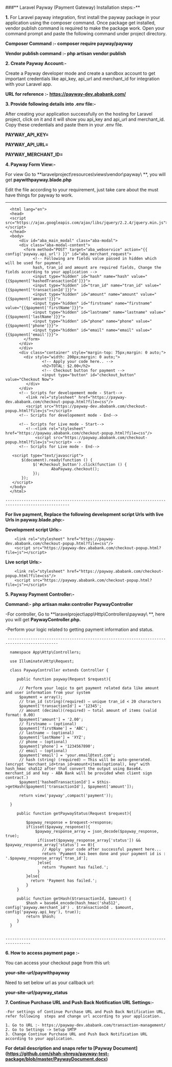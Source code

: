 
###**  Laravel Payway (Payment Gateway) Installation steps:-**

**1.** For Laravel payway integration, first install the payway package in your application  using the composer command. Once package get installed, vendor publish command is required to make the package work. Open your command prompt and paste the following command under project directory.
   
**Composer Command :-  composer require payway/payway** 

**Vendor publish command :- php artisan vendor:publish**

**2. Create Payway Account:-**
     
Create a Payway developer mode and create a sandbox account to get important credentials like  api_key, api_url and merchant_id for integration with your Laravel app.

**URL for reference :- https://payway-dev.ababank.com/**

**3. Provide following details into .env file:-** 

After creating your application successfully on the hosting for Laravel project, click on it and it will show you api_key and api_url and merchant_id. Copy these credentials and paste them in your .env file.

**PAYWAY_API_KEY=**

**PAYWAY_API_URL=**

**PAYWAY_MERCHANT_ID=**
     
**4. Payway Form View:-**

For view Go to **laravelproject\resources\views\vendor\payway\ **, you will get **paywithpayway.blade.php**

Edit the file according to your requirement, just take care about the must have things for payway to work.


-----------------------------------------------------------------------------------------------

      <html lang="en">
      <head>
      <script src="https://ajax.googleapis.com/ajax/libs/jquery/2.2.4/jquery.min.js"></script>
      </head>
      <body>
          <div id="aba_main_modal" class="aba-modal">		
	      <div class="aba-modal-content">
            <form method="POST" target="aba_webservice" action="{{ config('payway.api_url') }}" id="aba_merchant_request">
                <!-- Following are fields value passed in hidden which will be used for paymnet.
                hash, tran_id and amount are required fields, Change the fields according to your application -->
                <input type="hidden" id="hash" name="hash" value="{{$payment['hashedTransactionId']}}">
                <input type="hidden" id="tran_id" name="tran_id" value="{{$payment['transactionId']}}">
                <input type="hidden" id="amount" name="amount" value="{{$payment['amount']}}">
                <input type="hidden" id="firstname" name="firstname" value="{{$payment['firstName']}}">
                <input type="hidden" id="lastname" name="lastname" value="{{$payment['lastName']}}">
                <input type="hidden" id="phone" name="phone" value="{{$payment['phone']}}">
                <input type="hidden" id="email" name="email" value="{{$payment['email']}}">
            </form>
          </div>
          </div>
          <div class="container" style="margin-top: 75px;margin: 0 auto;">
            <div style="width: 200px;margin: 0 auto;">
                    <!-- Apply your code here.. -->
                    <h2>TOTAL: $2.00</h2>
                    <!-- Checkout button for payment -->
                    <input type="button" id="checkout_button" value="Checkout Now">
             </div>
          </div>
          <!-- Scripts for developement mode - Start-->
             <link rel="stylesheet" href="https://payway-dev.ababank.com/checkout-popup.html?file=css"/>
             <script src="https://payway-dev.ababank.com/checkout-popup.html?file=js"></script>
          <!-- Scripts for developement mode - End-->
    
          <!-- Scripts for Live mode - Start-->
             <!--<link rel="stylesheet" href="https://payway.ababank.com/checkout-popup.html?file=css"/>
		         <script src="https://payway.ababank.com/checkout-popup.html?file=js"></script> -->
          <!-- Scripts for Live mode - End-->
    
       <script type="text/javascript">
           $(document).ready(function () {
                $('#checkout_button').click(function () {
                        AbaPayway.checkout();
                });
           });
       </script>   
      </body>
      </html>

    --------------------------------------------------------------------------------------------------

**For live payment, Replace the following development script Urls with live Urls in payway.blade.php:-**
     
**Development script Urls:-**

        <link rel="stylesheet" href="https://payway-dev.ababank.com/checkout-popup.html?file=css"/>
        <script src="https://payway-dev.ababank.com/checkout-popup.html?file=js"></script>

**Live script Urls:-**

        <link rel="stylesheet" href="https://payway.ababank.com/checkout-popup.html?file=css"/>
        <script src="https://payway.ababank.com/checkout-popup.html?file=js"></script>
        
**5. Payway Payment Controller:-**
     
**Command:- php artisan make:controller PaywayController**
     
-For controller, Go to **laravelproject\app\Http\Controllers\payway\ **, here you will get **PaywayController.php.**

-Perform your logic related to getting payment information and status.    
     
     --------------------------------------------------------------------------------------------

      namespace App\Http\Controllers;
 
      use Illuminate\Http\Request;
 
      class PaywayController extends Controller {
 
         public function payway(Request $request){
    
          // Perform your logic to get payment related data like amount and user information from your system
          $payment = array();
          // tran_id (string)(required) – unique tran_id < 20 characters 
          $payment['transactionId'] = '12345'; 
          // amount (decimal)(required) – total amount of items (valid format: 0.00) 
          $payment['amount'] = '2.00';  
          // firstname – (optional) 
          $payment['firstName'] = 'ABC';    
          // lastname – (optional) 
          $payment['lastName'] = 'XYZ';  
          // phone – (optional)
          $payment['phone'] = '1234567890'; 
          // email – (optional) 
          $payment['email'] = 'your.email@test.com';   
          // hash (string) (required) – This will be auto-generated. (encrypt "merchant_id+tran_id+amount+items(optional), key" with hash_hmac sha512 after that convert the output using Base64. merchant_id and key - ABA Bank will be provided when client sign contract.)
          $payment['hashedTransactionId'] = $this->getHash($payment['transactionId'], $payment['amount']);  

          return view('payway',compact('payment'));
 
      }
 
         public function getPaywayStatus(Request $request){        
      
             $payway_response = $request->response;
             if(isset($payway_response)){
                 $payway_response_array = json_decode($payway_response, true);
                  if(isset($payway_response_array['status']) && $payway_response_array['status'] == 0){
                    // Apply  your code after successful payment here... 
                    return 'Pyament has been done and your payment id is : '.$payway_response_array['tran_id'];
                  }else{
                    return 'Payment has failed.';
                  }
             }else{
               return 'Payment has failed.';
             }
         }
   
         public function getHash($transactionId, $amount) {      
             $hash = base64_encode(hash_hmac('sha512', config('payway.merchant_id') . $transactionId . $amount, config('payway.api_key'), true));
	         return $hash;
         }
      }

    
    ---------------------------------------------------------------------------------
    
**6. How to access payment page :-**

You can access your checkout page from this url:

**your-site-url/paywithpayway**

Need to set below url as your callback url:

**your-site-url/payway_status**

    
**7. Continue Purchase URL and Push Back Notification URL Settings:-**

    -For settings of Continue Purchase URL and Push Back Notification URL, refer following  steps and change url according to your application.
    
    1. Go to URL :- https://payway-dev.ababank.com/transaction-management/
    2. Go to Settings -> Setup SMTP
    3. Change Continue Purchase URL and Push Back Notification URL according to your application.
    
**For detail description and snaps refer to [Payway Document] (https://github.com/shah-shreya/payway-test-package/blob/master/PaywayDocument.docx)**  












 


